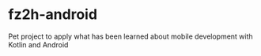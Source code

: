 # fz2h-android
Pet project to apply what has been learned about mobile development with Kotlin and Android 
